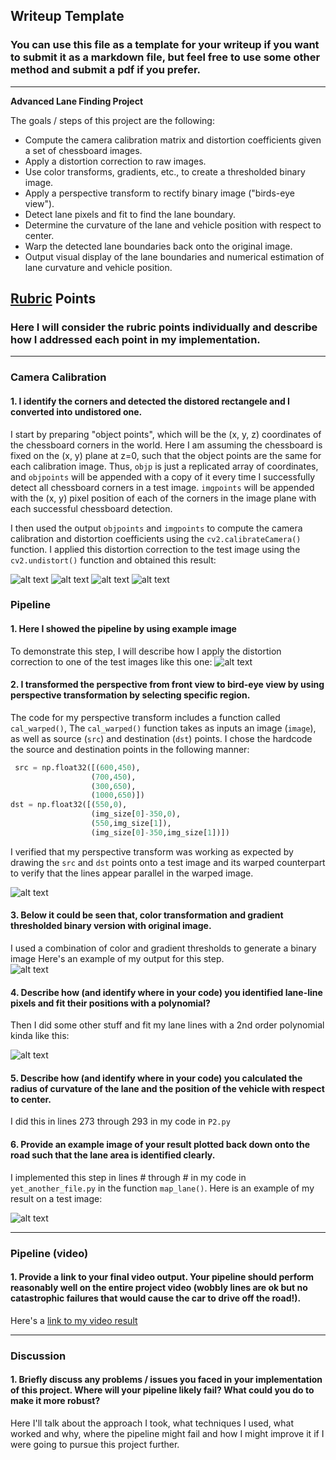 ## Writeup Template

### You can use this file as a template for your writeup if you want to submit it as a markdown file, but feel free to use some other method and submit a pdf if you prefer.

---

**Advanced Lane Finding Project**

The goals / steps of this project are the following:

* Compute the camera calibration matrix and distortion coefficients given a set of chessboard images.
* Apply a distortion correction to raw images.
* Use color transforms, gradients, etc., to create a thresholded binary image.
* Apply a perspective transform to rectify binary image ("birds-eye view").
* Detect lane pixels and fit to find the lane boundary.
* Determine the curvature of the lane and vehicle position with respect to center.
* Warp the detected lane boundaries back onto the original image.
* Output visual display of the lane boundaries and numerical estimation of lane curvature and vehicle position.

[//]: # (Image References)

[image1]: ./camera_cal/camera_cal_results1.PNG "Undistorted Camera Calibration Images"
[image2]: ./camera_cal/camera_cal_results2.PNG "Undistorted Camera Calibration Images"
[image3]: ./camera_cal/camera_cal_results3.PNG "Undistorted Camera Calibration Images"
[image4]: ./camera_cal/camera_cal_results4.PNG "Undistorted Camera Calibration Images"
[image5]: ./test_images/test2.jpg "Original Image"
[image6]: ./test_images/test2_res.PNG "Undistorted Image"
[image7]: ./test_images/test2_res_fit.PNG "Color & Gradient Thresholding"
[image8]: ./test_images/test2_res_fit_search_around.PNG "Fitting Polynomial and Searching around the fitted polynomial"

## [Rubric](https://review.udacity.com/#!/rubrics/571/view) Points

### Here I will consider the rubric points individually and describe how I addressed each point in my implementation.  

---

### Camera Calibration

#### 1. I identify the corners and detected the distored rectangele and I converted into undistored one. 

I start by preparing "object points", which will be the (x, y, z) coordinates of the chessboard corners in the world. Here I am assuming the chessboard is fixed on the (x, y) plane at z=0, such that the object points are the same for each calibration image.  Thus, `objp` is just a replicated array of coordinates, and `objpoints` will be appended with a copy of it every time I successfully detect all chessboard corners in a test image.  `imgpoints` will be appended with the (x, y) pixel position of each of the corners in the image plane with each successful chessboard detection.  

I then used the output `objpoints` and `imgpoints` to compute the camera calibration and distortion coefficients using the `cv2.calibrateCamera()` function.  I applied this distortion correction to the test image using the `cv2.undistort()` function and obtained this result: 

![alt text][image1]
![alt text][image2]
![alt text][image3]
![alt text][image4]

### Pipeline

#### 1. Here I showed the pipeline by using example image

To demonstrate this step, I will describe how I apply the distortion correction to one of the test images like this one:
![alt text][image5]

#### 2. I transformed the perspective from front view to bird-eye view by using perspective transformation by selecting specific region.

The code for my perspective transform includes a function called `cal_warped()`,  The `cal_warped()` function takes as inputs an image (`image`), as well as source (`src`) and destination (`dst`) points.  I chose the hardcode the source and destination points in the following manner:

```python
 src = np.float32([(600,450),
                  (700,450), 
                  (300,650), 
                  (1000,650)])
dst = np.float32([(550,0),
                  (img_size[0]-350,0),
                  (550,img_size[1]),
                  (img_size[0]-350,img_size[1])])
```

I verified that my perspective transform was working as expected by drawing the `src` and `dst` points onto a test image and its warped counterpart to verify that the lines appear parallel in the warped image.

![alt text][image6]

#### 3. Below it could be seen that, color transformation and gradient thresholded binary version with original image.

I used a combination of color and gradient thresholds to generate a binary image Here's an example of my output for this step.  
![alt text][image7]


#### 4. Describe how (and identify where in your code) you identified lane-line pixels and fit their positions with a polynomial?

Then I did some other stuff and fit my lane lines with a 2nd order polynomial kinda like this:

![alt text][image8]

#### 5. Describe how (and identify where in your code) you calculated the radius of curvature of the lane and the position of the vehicle with respect to center.

I did this in lines 273 through 293 in my code in `P2.py`

#### 6. Provide an example image of your result plotted back down onto the road such that the lane area is identified clearly.

I implemented this step in lines # through # in my code in `yet_another_file.py` in the function `map_lane()`.  Here is an example of my result on a test image:

![alt text][image6]

---

### Pipeline (video)

#### 1. Provide a link to your final video output.  Your pipeline should perform reasonably well on the entire project video (wobbly lines are ok but no catastrophic failures that would cause the car to drive off the road!).

Here's a [link to my video result](./project_video.mp4)

---

### Discussion

#### 1. Briefly discuss any problems / issues you faced in your implementation of this project.  Where will your pipeline likely fail?  What could you do to make it more robust?

Here I'll talk about the approach I took, what techniques I used, what worked and why, where the pipeline might fail and how I might improve it if I were going to pursue this project further.  
